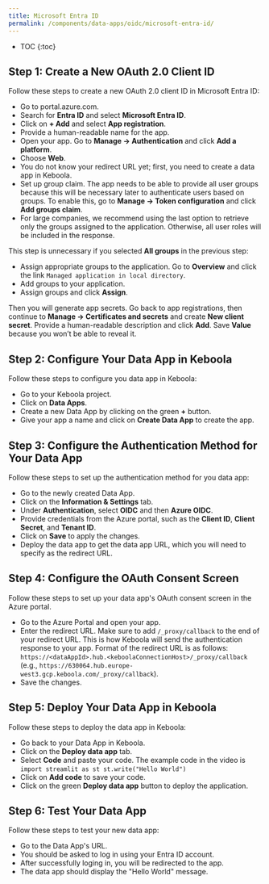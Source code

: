 ```yaml
---
title: Microsoft Entra ID
permalink: /components/data-apps/oidc/microsoft-entra-id/
---
```


* TOC
{:toc}

## Step 1: Create a New OAuth 2.0 Client ID
Follow these steps to create a new OAuth 2.0 client ID in Microsoft Entra ID:

- Go to portal.azure.com.
- Search for **Entra ID** and select **Microsoft Entra ID**.
- Click on **+ Add** and select **App registration**.
- Provide a human-readable name for the app.
- Open your app. Go to **Manage → Authentication** and click **Add a platform**.
- Choose **Web**.
- You do not know your redirect URL yet; first, you need to create a data app in Keboola. 
- Set up group claim. The app needs to be able to provide all user groups because this will be necessary later to authenticate users based on groups. To enable  this, go to **Manage -> Token configuration** and click **Add groups claim**. 
- For large companies, we recommend using the last option to retrieve only the groups assigned to the application. Otherwise, all user roles will be included in the response.

This step is unnecessary if you selected **All groups** in the previous step: 
- Assign appropriate groups to the application. Go to **Overview** and click the link `Managed application in local directory`.
- Add groups to your application.
- Assign groups and click **Assign**.

Then you will generate app secrets. Go back to app registrations, then continue to **Manage -> Certificates and secrets** and create **New client secret**.
Provide a human-readable description and click **Add**. Save **Value** because you won’t be able to reveal it.

## Step 2: Configure Your Data App in Keboola
Follow these steps to configure you data app in Keboola:

- Go to your Keboola project.
- Click on **Data Apps**.
- Create a new Data App by clicking on the green **+** button.
- Give your app a name and click on **Create Data App** to create the app.

## Step 3: Configure the Authentication Method for Your Data App
Follow these steps to set up the authentication method for you data app:

- Go to the newly created Data App.
- Click on the **Information & Settings** tab.
- Under **Authentication**, select **OIDC** and then **Azure OIDC**.
- Provide credentials from the Azure portal, such as the **Client ID**, **Client Secret**, and **Tenant ID**.
- Click on **Save** to apply the changes.
- Deploy the data app to get the data app URL, which you will need to specify as the redirect URL.

## Step 4: Configure the OAuth Consent Screen
Follow these steps to set up your data app's OAuth consent screen in the Azure portal.

- Go to the Azure Portal and open your app.
- Enter the redirect URL. Make sure to add `/_proxy/callback` to the end of your redirect URL. This is how Keboola will send the authentication response to your app. Format of the redirect URL is as follows:
`https://<dataAppId>.hub.<keboolaConnectionHost>/_proxy/callback` (e.g., `https://630064.hub.europe-west3.gcp.keboola.com/_proxy/callback`).
- Save the changes.

## Step 5: Deploy Your Data App in Keboola
Follow these steps to deploy the data app in Keboola:

- Go back to your Data App in Keboola.
- Click on the **Deploy data app** tab.
- Select **Code** and paste your code. The example code in the video is `import streamlit as st st.write("Hello World")`
- Click on **Add code** to save your code.
- Click on the green **Deploy data app** button to deploy the application.

## Step 6: Test Your Data App
Follow these steps to test your new data app:

- Go to the Data App's URL.
- You should be asked to log in using your Entra ID account.
- After successfully loging in, you will be redirected to the app.
- The data app should display the "Hello World" message.
